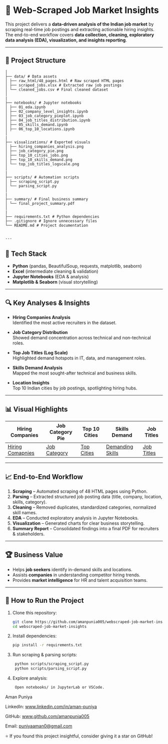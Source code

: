 # 💼 Web-Scraped Job Market Insights

This project delivers a **data-driven analysis of the Indian job market** by scraping real-time job postings and extracting actionable hiring insights.  
The end-to-end workflow covers **data collection, cleaning, exploratory data analysis (EDA), visualization, and insights reporting**.

---

## 📂 Project Structure

```WebScraped_JobMarket_Insights/
│
├── data/ # Data assets
│ ├── raw_html/48_pages.html # Raw scraped HTML pages
│ ├── scraped_jobs.xlsx # Extracted raw job postings
│ └── cleaned_jobs.csv # Final cleaned dataset
│
|
├── notebooks/ # Jupyter notebooks
│ ├── 01_eda.ipynb
│ ├── 02_company_level_insights.ipynb
│ ├── 03_job_category_pieplot.ipynb
│ ├── 04_job_titles_distribution.ipynb
│ ├── 05_skills_demand.ipynb
│ ├── 06_top_10_locations.ipynb
│
|
├── visualizations/ # Exported visuals
│ ├── hiring_companies_analysis.png
│ ├── job_category_pie.png
│ ├── top_10_cities_jobs.png
│ ├── top_10_skills_demand.png
│ └── top_job_titles_logscale.png
│
|
├── scripts/ # Automation scripts
│ ├── scraping_script.py
│ └── parsing_script.py
│
|
├── summary/ # Final business summary
│ └── final_project_summary.pdf
│
|
├── requirements.txt # Python dependencies
├── .gitignore # Ignore unnecessary files
└── README.md # Project documentation


---
```
## 🚀 Tech Stack

- **Python** (pandas, BeautifulSoup, requests, matplotlib, seaborn)
- **Excel** (intermediate cleaning & validation)
- **Jupyter Notebooks** (EDA & analysis)
- **Matplotlib & Seaborn** (visual storytelling)

---

## 🔍 Key Analyses & Insights

- **Hiring Companies Analysis**  
  Identified the most active recruiters in the dataset.

- **Job Category Distribution**  
  Showed demand concentration across technical and non-technical roles.

- **Top Job Titles (Log Scale)**  
  Highlighted demand hotspots in IT, data, and management roles.

- **Skills Demand Analysis**  
  Mapped the most sought-after technical and business skills.

- **Location Insights**  
  Top 10 Indian cities by job postings, spotlighting hiring hubs.

---

## 📊 Visual Highlights

| Hiring Companies | Job Category Pie | Top 10 Cities | Skills Demand | Job Titles |
|------------------|------------------|---------------|---------------|------------|
| [Hiring Comapnies](visualizations/hiring_companies_analysis/top_5_company_hiring_by_experience.png) | [Job Category](visualizations/job_category_pie/job_category_pie.png) | [Top Cities](visualizations/top_10_cities_jobs/top_10_job_location_vertical_chart.png) | [Demanding Skills ](visualizations/top_10_skills_demand/top_skills_barh.png) | [Job Titles](visualizations/top_job_titles_log_scale/top_job_title_logscale.png) |

---


## 📈 End-to-End Workflow

1. **Scraping** – Automated scraping of 48 HTML pages using Python.
2. **Parsing** – Extracted structured job posting data (title, company, location, skills, category).
3. **Cleaning** – Removed duplicates, standardized categories, normalized skill names.
4. **EDA** – Conducted exploratory analysis in Jupyter Notebooks.
5. **Visualization** – Generated charts for clear business storytelling.
6. **Summary Report** – Consolidated findings into a final PDF for recruiters & stakeholders.

---

## 🏆 Business Value

- Helps **job seekers** identify in-demand skills and locations.  
- Assists **companies** in understanding competitor hiring trends.  
- Provides **market intelligence** for HR and talent acquisition teams.

---

## 🔧 How to Run the Project

1. Clone this repository:  
   ```bash
   git clone https://github.com/amanpunia005/webscraped-job-market-insights.git
   cd webscraped-job-market-insights

2. Install dependencies:
   ```bash
   pip install -r requirements.txt

3. Run scraping & parsing scripts:
   ```bash
    python scripts/scraping_script.py
    python scripts/parsing_script.py

4. Explore analysis:
   ```bash
    Open notebooks/ in JupyterLab or VSCode.

Aman Puniya

LinkedIn: www.linkedin.com/in/aman-puniya

GitHub: www.github.com/amanpunia005

Email: puniyaaman0@gmail.com

⭐ If you found this project insightful, consider giving it a star on GitHub!


